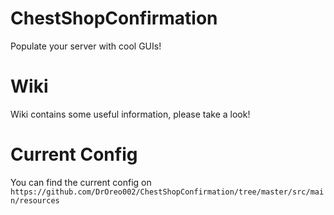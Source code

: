 # ChestShopConfirmation
Populate your server with cool GUIs!

# Wiki
Wiki contains some useful information, please take a look!

# Current Config
You can find the current config on `https://github.com/DrOreo002/ChestShopConfirmation/tree/master/src/main/resources`
